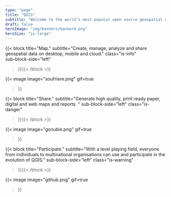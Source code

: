 ```yaml
---
type: "page"
title: "QGIS"
subtitle: "Welcome to the world’s most popular open source geospatial data management and analysis suite."
draft: false
heroImage: "img/banners/banner4.png"
heroSize: "is-large"
---
```


{{< block
    title="Map."
    subtitle="Create, manage, analyze and share geospatial data on desktop, mobile and cloud."
    class="is-info"    
    sub-block-side="left"

>}}{{< /block >}}

{{< image
    image="soufriere.png"
    gif=true
>}}

{{< block
    title="Share."
    subtitle="Generate high quality, print ready paper, digital and web maps and reports. "
    sub-block-side="left"
    class="is-danger"    
>}}{{< /block >}}

{{< image
    image="gonubie.png"
    gif=true
>}}

{{< block
    title="Participate."
    subtitle="With a level playing field, everyone from individuals to multinational organisations can use and participate in the evolution of QGIS."
    sub-block-side="left"
    class="is-warning"    
>}}{{< /block >}}

{{< image
    image="github.png"
    gif=true
>}}
